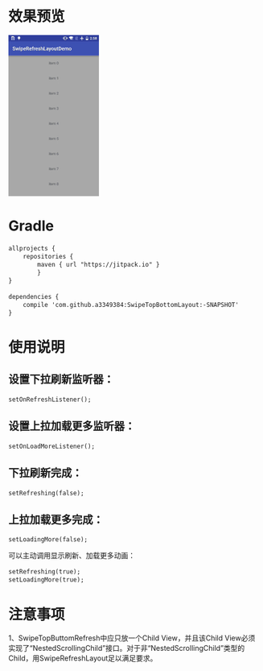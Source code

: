 # 效果预览
![image](https://github.com/a3349384/SwipeTopBottomLayout/blob/master/GIF_20160808_150714.gif)
# Gradle

```
allprojects {
    repositories {
        maven { url "https://jitpack.io" }
        }
}

dependencies {
    compile 'com.github.a3349384:SwipeTopBottomLayout:-SNAPSHOT'
}
```

# 使用说明
## 设置下拉刷新监听器：

```
setOnRefreshListener();
```
## 设置上拉加载更多监听器：

```
setOnLoadMoreListener();
```

## 下拉刷新完成：

```
setRefreshing(false);
```
## 上拉加载更多完成：

```
setLoadingMore(false);
```
可以主动调用显示刷新、加载更多动画：

```
setRefreshing(true);
setLoadingMore(true);
```
# 注意事项
1、SwipeTopButtomRefresh中应只放一个Child View，并且该Child View必须实现了“NestedScrollingChild”接口。对于非“NestedScrollingChild”类型的Child，用SwipeRefreshLayout足以满足要求。
